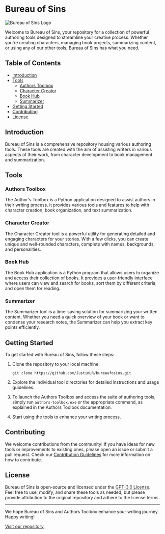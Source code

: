 # Bureau of Sins

![Bureau of Sins Logo](https://your-repo-url.com/bureau-of-sins-logo.png)

Welcome to Bureau of Sins, your repository for a collection of powerful authoring tools designed to streamline your creative process. Whether you're creating characters, managing book projects, summarizing content, or using any of our other tools, Bureau of Sins has what you need.

## Table of Contents

- [Introduction](#introduction)
- [Tools](#tools)
  - [Authors Toolbox](#authors-toolbox)
  - [Character Creator](#character-creator)
  - [Book Hub](#book-hub)
  - [Summarizer](#summarizer)
- [Getting Started](#getting-started)
- [Contributing](#contributing)
- [License](#license)

## Introduction

Bureau of Sins is a comprehensive repository housing various authoring tools. These tools are created with the aim of assisting writers in various aspects of their work, from character development to book management and summarization.

## Tools

### Authors Toolbox

The Author's Toolbox is a Python application designed to assist authors in their writing process. It provides various tools and features to help with character creation, book organization, and text summarization.

### Character Creator

The Character Creator tool is a powerful utility for generating detailed and engaging characters for your stories. With a few clicks, you can create unique and well-rounded characters, complete with names, backgrounds, and personalities.

### Book Hub

The Book Hub application is a Python program that allows users to organize and access their collection of books. It provides a user-friendly interface where users can view and search for books, sort them by different criteria, and open them for reading.

### Summarizer

The Summarizer tool is a time-saving solution for summarizing your written content. Whether you need a quick overview of your book or want to condense your research notes, the Summarizer can help you extract key points efficiently.

## Getting Started

To get started with Bureau of Sins, follow these steps:

1. Clone the repository to your local machine:
   ```
   git clone https://github.com/JustinLR/bureaufosins.git
   ```

2. Explore the individual tool directories for detailed instructions and usage guidelines.

3. To launch the Authors Toolbox and access the suite of authoring tools, simply run `authors-toolbox.exe` or the appropriate command, as explained in the Authors Toolbox documentation.

4. Start using the tools to enhance your writing process.

## Contributing

We welcome contributions from the community! If you have ideas for new tools or improvements to existing ones, please open an issue or submit a pull request. Check our [Contribution Guidelines](CONTRIBUTING.md) for more information on how to contribute.

## License

Bureau of Sins is open-source and licensed under the [GPT-3.0 License](LICENSE). Feel free to use, modify, and share these tools as needed, but please provide attribution to the original repository and adhere to the license terms.

---

We hope Bureau of Sins and Authors Toolbox enhance your writing journey. Happy writing!

[Visit our repository](https://github.com/JustinLR/bureaufosins)
